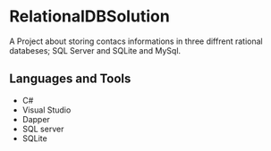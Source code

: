 # RelationalDBSolution

A Project about storing contacs informations in three diffrent rational databeses; SQL Server and SQLite and MySql.

## Languages and Tools
- C#
- Visual Studio
- Dapper
- SQL server
- SQLite
